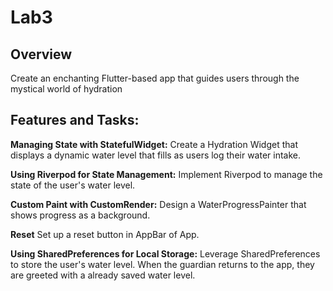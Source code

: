 # Lab3 

## Overview
Create an enchanting Flutter-based app that guides users through the mystical world of hydration

## Features and Tasks:
**Managing State with StatefulWidget:**
Create a Hydration Widget that displays a dynamic water level that fills as users log their water intake.

**Using Riverpod for State Management:**
Implement Riverpod to manage the state of the user's water level. 

**Custom Paint with CustomRender:**
Design a WaterProgressPainter that shows progress as a background.

**Reset**
Set up a reset button in AppBar of App.

**Using SharedPreferences for Local Storage:**
Leverage SharedPreferences to store the user's water level. When the guardian returns to the app, they are greeted with a already saved water level.